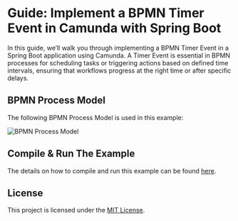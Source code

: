 # Guide: Implement a BPMN Timer Event in Camunda with Spring Boot

In this guide, we’ll walk you through implementing a BPMN Timer Event in a Spring Boot application using Camunda. A 
Timer Event is essential in BPMN processes for scheduling tasks or triggering actions based on defined time intervals, 
ensuring that workflows progress at the right time or after specific delays.

## BPMN Process Model
The following BPMN Process Model is used in this example:

![BPMN Process Model](#)

## Compile & Run The Example
The details on how to compile and run this example can be found [here](#).

## License
This project is licensed under the [MIT License](../../LICENSE).